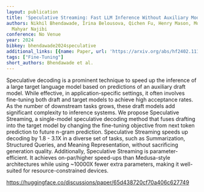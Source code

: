```yaml
---
layout: publication
title: 'Speculative Streaming: Fast LLM Inference Without Auxiliary Models'
authors: Nikhil Bhendawade, Irina Belousova, Qichen Fu, Henry Mason, Mohammad Rastegari,
  Mahyar Najibi
conference: No Venue
year: 2024
bibkey: bhendawade2024speculative
additional_links: [{name: Paper, url: 'https://arxiv.org/abs/hf2402.11131'}]
tags: ["Fine-Tuning"]
short_authors: Bhendawade et al.
---
```

Speculative decoding is a prominent technique to speed up the inference of a large target language model based on predictions of an auxiliary draft model. While effective, in application-specific settings, it often involves fine-tuning both draft and target models to achieve high acceptance rates. As the number of downstream tasks grows, these draft models add significant complexity to inference systems. We propose Speculative Streaming, a single-model speculative decoding method that fuses drafting into the target model by changing the fine-tuning objective from next token prediction to future n-gram prediction. Speculative Streaming speeds up decoding by 1.8 - 3.1X in a diverse set of tasks, such as Summarization, Structured Queries, and Meaning Representation, without sacrificing generation quality. Additionally, Speculative Streaming is parameter-efficient. It achieves on-par/higher speed-ups than Medusa-style architectures while using ~10000X fewer extra parameters, making it well-suited for resource-constrained devices.

https://huggingface.co/discussions/paper/65d438720cf70a406c627749
